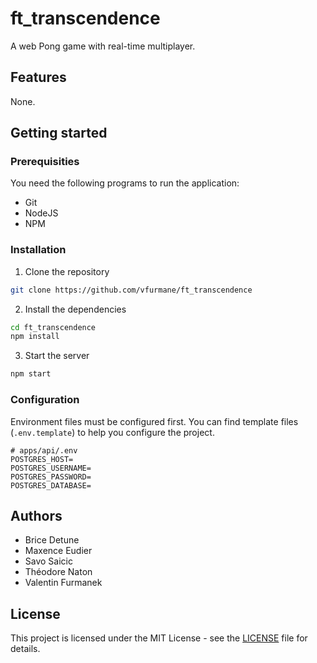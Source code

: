# ft_transcendence

A web Pong game with real-time multiplayer.

## Features

None.

## Getting started

### Prerequisities

You need the following programs to run the application:

- Git
- NodeJS
- NPM

### Installation

1. Clone the repository

```sh
git clone https://github.com/vfurmane/ft_transcendence
```

2. Install the dependencies

```sh
cd ft_transcendence
npm install
```

3. Start the server

```sh
npm start
```

### Configuration

Environment files must be configured first. You can find template files (`.env.template`) to help you configure the project.

```
# apps/api/.env
POSTGRES_HOST=
POSTGRES_USERNAME=
POSTGRES_PASSWORD=
POSTGRES_DATABASE=
```

## Authors

- Brice Detune
- Maxence Eudier
- Savo Saicic
- Théodore Naton
- Valentin Furmanek

## License

This project is licensed under the MIT License - see the [LICENSE](https://github.com/vfurmane/ft_transcendence/blob/main/LICENSE) file for details.
